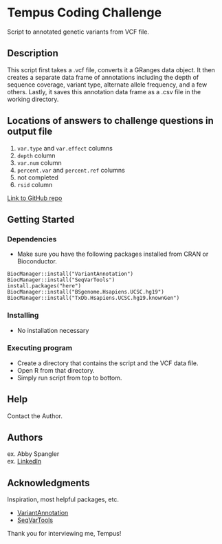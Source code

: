# Tempus Coding Challenge

Script to annotated genetic variants from VCF file.

## Description

This script first takes a .vcf file, converts it a GRanges data object. It then creates a separate data frame of annotations including the depth of sequence coverage, variant type, alternate allele frequency, and a few others. Lastly, it saves this annotation data frame as a .csv file in the working directory. 

## Locations of answers to challenge questions in output file
1. `var.type` and `var.effect` columns
2. `depth` column
3. `var.num` column
4. `percent.var` and `percent.ref` columns
5. not completed
5. `rsid` column 


[Link to GitHub repo](https://github.com/abspangler13/tempus_coding_challenge)

## Getting Started

### Dependencies

* Make sure you have the following packages installed from CRAN or Bioconductor.

```
BiocManager::install("VariantAnnotation")
BiocManager::install("SeqVarTools")
install.packages("here")
BiocManager::install("BSgenome.Hsapiens.UCSC.hg19")
BiocManager::install("TxDb.Hsapiens.UCSC.hg19.knownGen")
```

### Installing

* No installation necessary

### Executing program

* Create a directory that contains the script and the VCF data file. 
* Open R from that directory.
* Simply run script from top to bottom. 

## Help

Contact the Author.

## Authors

ex. Abby Spangler  
ex. [LinkedIn](www.linkedin.com/in/abby-spangler-72166883)

## Acknowledgments

Inspiration, most helpful packages, etc.
* [VariantAnnotation](https://bioconductor.org/packages/release/bioc/html/VariantAnnotation.html)
* [SeqVarTools](http://www.bioconductor.org/packages/release/bioc/html/SeqVarTools.html)

Thank you for interviewing me, Tempus!
